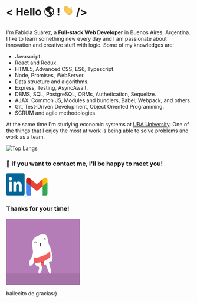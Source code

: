# < Hello 🌎 ! <img src= "wave.gif" width="30px"/> />
 I'm Fabiola Suárez, a **Full-stack Web Developer** in Buenos Aires, Argentina. I like to learn something new every day and I am passionate about innovation and creative stuff with logic. Some of my knowledges are:
* Javascript.
* React and Redux.
* HTML5, Advanced CSS, ES6, Typescript.
* Node, Promises, WebServer.
* Data structure and algorithms.
* Express, Testing, AsyncAwait.
* DBMS, SQL, PostgreSQL, ORMs, Authetication, Sequelize.
* AJAX, Common JS, Modules and bundlers, Babel, Webpack, and others.
* Git, Test-Driven Development, Object Oriented Programming.
* SCRUM and agile methodologies.

 At the same time I'm studying economic systems at <a href="https://www.economicas.uba.ar/alumnos/sistemas/"> UBA University</a>. One of the things that I enjoy the most at work is being able to solve problems and work as a team. 

[![Top Langs](https://github-readme-stats.vercel.app/api/top-langs/?username=fabiolajsm&layout=compact)](https://github.com/fabiolajsm/github-readme-stats)
### 🔎 If you want to contact me, I'll be happy to meet you!   
<a title="LinkedIn" href="https://www.linkedin.com/in/fabiolajsm/"><img src="https://raw.githubusercontent.com/triciopa/triciopa/main/logos/others/linkedin-icon-2.svg" alt="LinkedIn" height="60" width="50"/></a><a href="mailto:suarezfabiola17@gmail.com"> <img alt="E-mail" src="gmail.png" height="48" width="58" ></a>   


### Thanks for your time!
<img align="center" width="200" height="180" src="good.gif"></a>

bailecito de gracias:)

